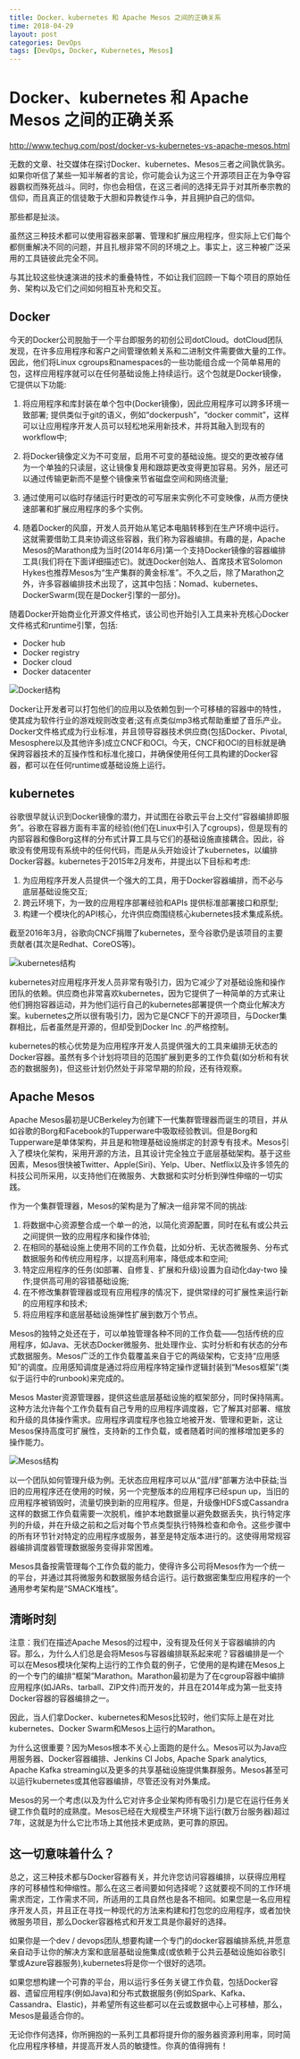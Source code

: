 ```yaml
---
title: Docker、kubernetes 和 Apache Mesos 之间的正确关系
time: 2018-04-29
layout: post
categories: DevOps
tags: [DevOps, Docker, Kubernetes, Mesos]
---
```


# Docker、kubernetes 和 Apache Mesos 之间的正确关系

<http://www.techug.com/post/docker-vs-kubernetes-vs-apache-mesos.html>

无数的文章、社交媒体在探讨Docker、kubernetes、Mesos三者之间孰优孰劣。如果你听信了某些一知半解者的言论，你可能会认为这三个开源项目正在为争夺容器霸权而殊死战斗。同时，你也会相信，在这三者间的选择无异于对其所奉宗教的信仰，而且真正的信徒敢于大胆和异教徒作斗争，并且拥护自己的信仰。

那些都是扯淡。

虽然这三种技术都可以使用容器来部署、管理和扩展应用程序，但实际上它们每个都侧重解决不同的问题，并且扎根非常不同的环境之上。事实上，这三种被广泛采用的工具链彼此完全不同。

与其比较这些快速演进的技术的重叠特性，不如让我们回顾一下每个项目的原始任务、架构以及它们之间如何相互补充和交互。

## Docker

今天的Docker公司脱胎于一个平台即服务的初创公司dotCloud。dotCloud团队发现，在许多应用程序和客户之间管理依赖关系和二进制文件需要做大量的工作。因此，他们将Linux cgroups和namespaces的一些功能组合成一个简单易用的包，这样应用程序就可以在任何基础设施上持续运行。这个包就是Docker镜像，它提供以下功能:

1. 将应用程序和库封装在单个包中(Docker镜像)，因此应用程序可以跨多环境一致部署;
提供类似于git的语义，例如“dockerpush”，“docker commit”，这样可以让应用程序开发人员可以轻松地采用新技术，并将其融入到现有的workflow中;

2. 将Docker镜像定义为不可变层，启用不可变的基础设施。提交的更改被存储为一个单独的只读层，这让镜像复用和跟踪更改变得更加容易。另外，层还可以通过传输更新而不是整个镜像来节省磁盘空间和网络流量;

3. 通过使用可以临时存储运行时更改的可写层来实例化不可变映像，从而方便快速部署和扩展应用程序的多个实例。

4. 随着Docker的风靡，开发人员开始从笔记本电脑转移到在生产环境中运行。这就需要借助工具来协调这些容器，我们称为容器编排。有趣的是，Apache Mesos的Marathon成为当时(2014年6月)第一个支持Docker镜像的容器编排工具(我们将在下面详细描述它)。就连Docker创始人、首席技术官Solomon Hykes也推荐Mesos为“生产集群的黄金标准”。不久之后，除了Marathon之外，许多容器编排技术出现了，这其中包括：Nomad、kubernetes、DockerSwarm(现在是Docker引擎的一部分)。

随着Docker开始商业化开源文件格式，该公司也开始引入工具来补充核心Docker文件格式和runtime引擎，包括:

* Docker hub
* Docker registry
* Docker cloud
* Docker datacenter

![Docker结构](./files/kubernetes-docker-mesos-docker.png)

​Docker让开发者可以打包他们的应用以及依赖包到一个可移植的容器中的特性，使其成为软件行业的游戏规则改变者;这有点类似mp3格式帮助重塑了音乐产业。Docker文件格式成为行业标准，并且领导容器技术供应商(包括Docker、Pivotal, Mesosphere以及其他许多)成立CNCF和OCI。今天，CNCF和OCI的目标就是确保跨容器技术的互操作性和标准化接口，并确保使用任何工具构建的Docker容器，都可以在任何runtime或基础设施上运行。

## kubernetes

谷歌很早就认识到Docker镜像的潜力，并试图在谷歌云平台上交付“容器编排即服务”。谷歌在容器方面有丰富的经验(他们在Linux中引入了cgroups)，但是现有的内部容器和像Borg这样的分布式计算工具与它们的基础设施直接耦合。因此，谷歌没有使用现有系统中的任何代码，而是从头开始设计了kubernetes，以编排Docker容器。kubernetes于2015年2月发布，并提出以下目标和考虑:

1. 为应用程序开发人员提供一个强大的工具，用于Docker容器编排，而不必与底层基础设施交互;
2. 跨云环境下，为一致的应用程序部署经验和APIs 提供标准部署接口和原型;
3. 构建一个模块化的API核心，允许供应商围绕核心kubernetes技术集成系统。

截至2016年3月，谷歌向CNCF捐赠了kubernetes，至今谷歌仍是该项目的主要贡献者(其次是Redhat、CoreOS等)。

![kubernetes结构](./files/kubernetes-docker-mesos-kubernetes.png)

kubernetes对应用程序开发人员非常有吸引力，因为它减少了对基础设施和操作团队的依赖。供应商也非常喜欢kubernetes，因为它提供了一种简单的方式来让他们拥抱容器运动，并为他们运行自己的kubernetes部署提供一个商业化解决方案。kubernetes之所以很有吸引力，因为它是CNCF下的开源项目，与Docker集群相比，后者虽然是开源的，但却受到Docker Inc .的严格控制。

kubernetes的核心优势是为应用程序开发人员提供强大的工具来编排无状态的Docker容器。虽然有多个计划将项目的范围扩展到更多的工作负载(如分析和有状态的数据服务)，但这些计划仍然处于非常早期的阶段，还有待观察。

## Apache Mesos

Apache Mesos最初是UCBerkeley为创建下一代集群管理器而诞生的项目，并从如谷歌的Borg和Facebook的Tupperware中吸取经验教训。但是Borg和Tupperware是单体架构，并且是和物理基础设施绑定的封源专有技术。Mesos引入了模块化架构，采用开源的方法，且其设计完全独立于底层基础架构。基于这些因素，Mesos很快被Twitter、Apple(Siri)、Yelp、Uber、Netflix以及许多领先的科技公司所采用，以支持他们在微服务、大数据和实时分析到弹性伸缩的一切实践。

作为一个集群管理器，Mesos的架构是为了解决一组非常不同的挑战:

1. 将数据中心资源整合成一个单一的池，以简化资源配置，同时在私有或公共云之间提供一致的应用程序和操作体验;
2. 在相同的基础设施上使用不同的工作负载，比如分析、无状态微服务、分布式数据服务和传统应用程序，以提高利用率，降低成本和空间;
3. 特定应用程序的任务(如部署、自修复、扩展和升级)设置为自动化day-two 操作;提供高可用的容错基础设施;
4. 在不修改集群管理器或现有应用程序的情况下，提供常绿的可扩展性来运行新的应用程序和技术;
5. 将应用程序和底层基础设施弹性扩展到数万个节点。

Mesos的独特之处还在于，可以单独管理各种不同的工作负载——包括传统的应用程序，如Java、无状态Docker微服务、批处理作业、实时分析和有状态的分布式数据服务。Mesos广泛的工作负载覆盖来自于它的两级架构，它支持“应用感知”的调度。应用感知调度是通过将应用程序特定操作逻辑封装到“Mesos框架”(类似于运行中的runbook)来完成的。

Mesos Master资源管理器，提供这些底层基础设施的框架部分，同时保持隔离。这种方法允许每个工作负载有自己专用的应用程序调度器，它了解其对部署、缩放和升级的具体操作需求。应用程序调度程序也独立地被开发、管理和更新，这让Mesos保持高度可扩展性，支持新的工作负载，或者随着时间的推移增加更多的操作能力。

![Mesos结构](./files/kubernetes-docker-mesos-mesos.png)

以一个团队如何管理升级为例。无状态应用程序可以从“蓝/绿”部署方法中获益;当旧的应用程序还在使用的时候，另一个完整版本的应用程序已经spun up，当旧的应用程序被销毁时，流量切换到新的应用程序。但是，升级像HDFS或Cassandra这样的数据工作负载需要一次脱机，维护本地数据量以避免数据丢失，执行特定序列的升级，并在升级之前和之后对每个节点类型执行特殊检查和命令。这些步骤中的所有环节针对特定的应用程序或服务，甚至是特定版本进行的。这使得用常规容器编排调度器管理数据服务变得非常困难。

Mesos具备按需管理每个工作负载的能力，使得许多公司将Mesos作为一个统一的平台，并通过其将微服务和数据服务结合运行。运行数据密集型应用程序的一个通用参考架构是“SMACK堆栈”。

## 清晰时刻

注意：我们在描述Apache Mesos的过程中，没有提及任何关于容器编排的内容。那么，为什么人们总是会将Mesos与容器编排联系起来呢？容器编排是一个可以在Mesos模块化架构上运行的工作负载的例子，它使用的是构建在Mesos上的一个专门的编排“框架”Marathon。Marathon最初是为了在cgroup容器中编排应用程序(如JARs、tarball、ZIP文件)而开发的，并且在2014年成为第一批支持Docker容器的容器编排之一。

因此，当人们拿Docker、kubernetes和Mesos比较时，他们实际上是在对比kubernetes、Docker Swarm和Mesos上运行的Marathon。

为什么这很重要？因为Mesos根本不关心上面跑的是什么。Mesos可以为Java应用服务器、Docker容器编排、Jenkins CI Jobs, Apache Spark analytics, Apache Kafka streaming以及更多的共享基础设施提供集群服务。Mesos甚至可以运行kubernetes或其他容器编排，尽管还没有对外集成。

Mesos的另一个考虑(以及为什么它对许多企业架构师有吸引力)是它在运行任务关键工作负载时的成熟度。Mesos已经在大规模生产环境下运行(数万台服务器)超过7年，这就是为什么它比市场上其他技术更成熟，更可靠的原因。

## 这一切意味着什么？

总之，这三种技术都与Docker容器有关，并允许您访问容器编排，以获得应用程序的可移植性和伸缩性。那么在这三者间要如何选择呢？这就要视不同的工作环境需求而定，工作需求不同，所适用的工具自然也是各不相同。如果您是一名应用程序开发人员，并且正在寻找一种现代的方法来构建和打包您的应用程序，或者加快微服务项目，那么Docker容器格式和开发工具是你最好的选择。

如果你是一个dev / devops团队,想要构建一个专门的docker容器编排系统,并愿意亲自动手让你的解决方案和底层基础设施集成(或依赖于公共云基础设施如谷歌引擎或Azure容器服务),kubernetes将是你一个很好的选项。

如果您想构建一个可靠的平台，用以运行多任务关键工作负载，包括Docker容器、遗留应用程序(例如Java)和分布式数据服务(例如Spark、Kafka、Cassandra、Elastic)，并希望所有这些都可以在云或数据中心上可移植，那么，Mesos是最适合你的。

无论你作何选择，你所拥抱的一系列工具都将提升你的服务器资源利用率，同时简化应用程序移植，并提高开发人员的敏捷性。你真的值得拥有！

